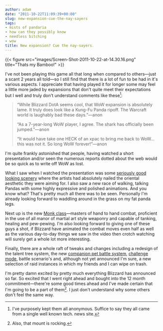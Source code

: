 ```yaml
---
author: adam
date: "2011-10-22T11:09:39+00:00"
slug: new-expansion-cue-the-nay-sayers
tags:
- mists of pandaria
- how can they possibly know
- needless bitching
- wow
title: New expansion? Cue the nay-sayers.
---
```


{{< figure src="images/Screen-Shot-2011-10-22-at-14.30.16.png" title="Thats my Bamboo!" >}}

I've not been playing this game all that long when compared to others&mdash;just a scant 2 years all told&mdash;so I still find that there is a lot of fun to be had in it's various aspects. I appreciate that having played it for longer some may feel a little more jaded by expansions that don't quite meet their expectations but I well and truly don't understand comments like these[^1]:

<!--more-->

> “While Blizzard DotA seems cool, that WoW expansion is absolutely lame. It truly does look like a Kung-Fu Panda ripoff. The Warcraft world is laughably bad these days.”&mdash;anon
> 
> “As a 7-year-long WoW player, I agree. The shark has officially been jumped.”&mdash;anon
> 
> “It would have take one HECK of an xpac to bring me back to WoW&#8230;this was not it. So long WoW forever!”&mdash;anon

I'm quite frankly astonished that people, having watched a short presentation and/or seen the numerous reports dotted about the web would be so quick as to write off WoW as lost.

What I saw when I watched the presentation was some [seriously good looking scenery](http://us.battle.net/wow/en/game/mists-of-pandaria/feature/zone) where the artists had absolutely nailed the oriental aesthetic they were aiming for. I also saw a new race of walking, talking Pandas with some highly expressive and polished animations. And you know what? That's pretty much all there was to be seen. Personally I'm already looking forward to waddling around in the grass on my fat panda legs.

Next up is the new [Monk class](http://us.battle.net/wow/en/game/mists-of-pandaria/monk/)&mdash;masters of hand to hand combat, proficient in the use of all manor of martial art style weaponry and capable of tanking, healing and pew-pewing. I'm also looking forward to giving one of these guys a shot, if Blizzard have animated the combat moves even half as well as the various day-to-day things we saw in the video then crotch watching will surely get a whole lot more interesting.

Finally, there are a whole raft of tweaks and changes including a redesign of the talent tree system, the new [companion pet battle system](http://us.battle.net/wow/en/game/mists-of-pandaria/feature/pet-battle), [challenge mode](http://us.battle.net/wow/en/game/mists-of-pandaria/feature/challenge-modes), battle scenario's and, although not yet announced I'm sure, a new selection of raid instances in which my friends and I can wipe on trash.

I'm pretty damn excited by pretty much everything Blizzard has announced so far. So excited that I went right ahead and bought into the 12 month commitment&mdash;there're some good times ahead and I've made certain that I'm going to be a part of them[^2]. I just don't understand why some others don't feel the same way.

[^1]: I've purposely kept them all anonymous. Suffice to say they all came from a single well known tech. news site.

[^2]: Also, that mount is rocking. 